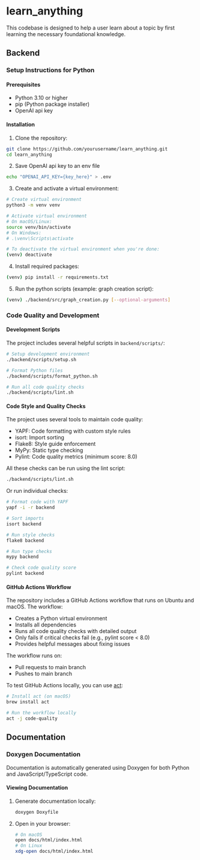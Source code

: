 # learn_anything

This codebase is designed to help a user learn about a topic by first learning the necessary foundational knowledge.

## Backend
### Setup Instructions for Python

#### Prerequisites
- Python 3.10 or higher
- pip (Python package installer)
- OpenAI api key

#### Installation

1. Clone the repository:
```bash
git clone https://github.com/yourusername/learn_anything.git
cd learn_anything
```

2. Save OpenAI api key to an env file
```bash
echo "OPENAI_API_KEY={key_here}" > .env
```

3. Create and activate a virtual environment:
```bash
# Create virtual environment
python3 -m venv venv

# Activate virtual environment
# On macOS/Linux:
source venv/bin/activate
# On Windows:
# .\venv\Scripts\activate

# To deactivate the virtual environment when you're done:
(venv) deactivate
```

4. Install required packages:
```bash
(venv) pip install -r requirements.txt
```

5. Run the python scripts (example: graph creation script):
```bash
(venv) ./backend/src/graph_creation.py [--optional-arguments]
```

### Code Quality and Development

#### Development Scripts

The project includes several helpful scripts in `backend/scripts/`:

```bash
# Setup development environment
./backend/scripts/setup.sh

# Format Python files
./backend/scripts/format_python.sh

# Run all code quality checks
./backend/scripts/lint.sh
```

#### Code Style and Quality Checks

The project uses several tools to maintain code quality:
- YAPF: Code formatting with custom style rules
- isort: Import sorting
- Flake8: Style guide enforcement
- MyPy: Static type checking
- Pylint: Code quality metrics (minimum score: 8.0)

All these checks can be run using the lint script:
```bash
./backend/scripts/lint.sh
```

Or run individual checks:
```bash
# Format code with YAPF
yapf -i -r backend

# Sort imports
isort backend

# Run style checks
flake8 backend

# Run type checks
mypy backend

# Check code quality score
pylint backend
```

#### GitHub Actions Workflow

The repository includes a GitHub Actions workflow that runs on Ubuntu and macOS. The workflow:
- Creates a Python virtual environment
- Installs all dependencies
- Runs all code quality checks with detailed output
- Only fails if critical checks fail (e.g., pylint score < 8.0)
- Provides helpful messages about fixing issues

The workflow runs on:
- Pull requests to main branch
- Pushes to main branch

To test GitHub Actions locally, you can use [act](https://github.com/nektos/act):

```bash
# Install act (on macOS)
brew install act

# Run the workflow locally
act -j code-quality


```

## Documentation

### Doxygen Documentation

Documentation is automatically generated using Doxygen for both Python and JavaScript/TypeScript code.

#### Viewing Documentation
1. Generate documentation locally:
   ```bash
   doxygen Doxyfile
   ```

2. Open in your browser:
   ```bash
   # On macOS
   open docs/html/index.html
   # On Linux
   xdg-open docs/html/index.html
   ```
